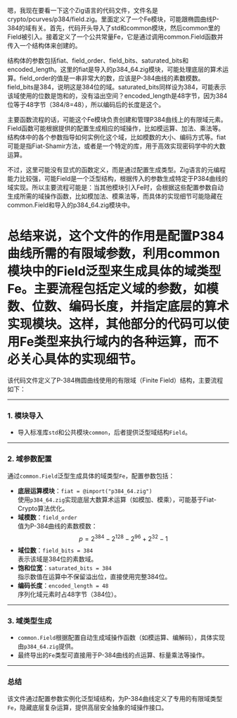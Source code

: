 嗯，我现在要看一下这个Zig语言的代码文件，文件名是crypto/pcurves/p384/field.zig。里面定义了一个Fe模块，可能跟椭圆曲线P-384的域有关。首先，代码开头导入了std和common模块，然后common里的Field被引入。接着定义了一个公共常量Fe，它是通过调用common.Field函数并传入一个结构体来创建的。

结构体的参数包括fiat、field_order、field_bits、saturated_bits和encoded_length。这里的fiat是导入的p384_64.zig模块，可能处理底层的算术运算。field_order的值是一串非常大的数，应该是P-384曲线的素数模数。field_bits是384，说明这是384位的域。saturated_bits同样设为384，可能表示该域使用的位数是饱和的，没有溢出空间？encoded_length是48字节，因为384位等于48字节（384/8=48），所以编码后的长度是这个。

主要函数流程的话，可能这个Fe模块负责创建和管理P384曲线上的有限域元素。Field函数可能根据提供的配置生成相应的域操作，比如模运算、加法、乘法等。结构体中的各个参数指导如何实例化这个域，比如模数的大小、编码方式等。fiat可能是指Fiat-Shamir方法，或者是一个特定的库，用于高效实现密码学中的大数运算。

不过，这里可能没有显式的函数定义，而是通过配置生成类型。Zig语言的元编程能力比较强，可能Field是一个泛型结构，根据传入的参数生成特定于P384曲线的域实现。所以主要流程可能是：当其他模块引入Fe时，会根据这些配置参数自动生成所需的域操作函数，比如模加法、模乘法等，而具体的实现细节可能隐藏在common.Field和导入的p384_64.zig模块中。

总结来说，这个文件的作用是配置P384曲线所需的有限域参数，利用common模块中的Field泛型来生成具体的域类型Fe。主要流程包括定义域的参数，如模数、位数、编码长度，并指定底层的算术实现模块。这样，其他部分的代码可以使用Fe类型来执行域内的各种运算，而不必关心具体的实现细节。
================================================
该代码文件定义了P-384椭圆曲线使用的有限域（Finite Field）结构，主要流程如下：

---

### **1. 模块导入**
- 导入标准库`std`和公共模块`common`，后者提供泛型域结构`Field`。

---

### **2. 域参数配置**
通过`common.Field`泛型生成具体的域类型`Fe`，配置参数包括：
- **底层运算模块**：`fiat = @import("p384_64.zig")`  
  使用`p384_64.zig`实现底层大数算术运算（如模加、模乘），可能基于Fiat-Crypto算法优化。
- **域模数**：`field_order`  
  值为P-384曲线的素数模数：  
  $$p = 2^{384} - 2^{128} - 2^{96} + 2^{32} - 1$$
- **域位数**：`field_bits = 384`  
  表示该域是384位的素数域。
- **饱和位宽**：`saturated_bits = 384`  
  指示数值在运算中不保留溢出位，直接使用完整384位。
- **编码长度**：`encoded_length = 48`  
  序列化域元素时占48字节（384位）。

---

### **3. 域类型生成**
- `common.Field`根据配置自动生成域操作函数（如模运算、编解码），具体实现由`p384_64.zig`提供。
- 最终导出的`Fe`类型可直接用于P-384曲线的点运算、标量乘法等操作。

---

### **总结**
该文件通过配置参数实例化泛型域结构，为P-384曲线定义了专用的有限域类型`Fe`，隐藏底层复杂运算，提供高层安全抽象的域操作接口。